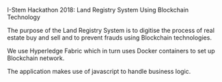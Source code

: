 I-Stem Hackathon 2018: Land Registry System Using Blockchain Technology

The purpose of the Land Registry System is to digitise the process of real estate buy and sell and to prevent frauds using Blockchain technologies.

We use Hyperledge Fabric which in turn uses Docker containers to set up Blockchain network.

The application makes use of javascript to handle business logic.
